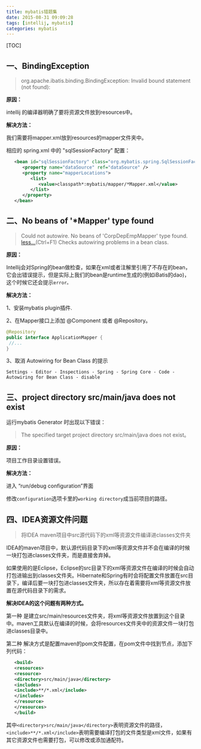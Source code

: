 ```yaml
---
title: mybatis错题集
date: 2015-08-31 09:09:28
tags: [intellij, mybatis]
categories: mybatis
---
```


[TOC]

<!--more-->

## 一、BindingException

>org.apache.ibatis.binding.BindingException: Invalid bound statement (not found):

**原因：**

intellij 的编译器明确了要将资源文件放到resources中。

**解决方法：**

我们需要将mapper.xml放到resources的mapper文件夹中。

相应的 spring.xml 中的 "sqlSessionFactory" 配置：

```xml
   <bean id="sqlSessionFactory" class="org.mybatis.spring.SqlSessionFactoryBean">
      <property name="dataSource" ref="dataSource" />
      <property name="mapperLocations">
         <list>
            <value>classpath*:mybatis/mapper/*Mapper.xml</value>
         </list>
      </property>
   </bean>
```

## 二、No beans of '\*Mapper' type found

>Could not autowire. No beans of 'CorpDepEmpMapper' type found. [less...](about://%23inspection/SpringJavaAutowiringInspection)(Ctrl+F1)
Checks autowiring problems in a bean class.

**原因：**

Intellij会对Spring的bean做检查，如果在xml或者注解里引用了不存在的bean，它会出错误提示，但是实际上我们的bean是runtime生成的(例如iBatis的dao)，这个时候它还会提示`error。`


**解决方法：**

1、安装mybatis plugin插件.

2、在Mapper接口上添加 @Component 或者 @Repository。


```java
@Repository
public interface ApplicationMapper {
 //...
}
```

3、取消 Autowiring for Bean Class 的提示

`Settings - Editor - Inspections - Spring - Spring Core - Code - Autowiring for Bean Class - disable`


## 三、project directory src/main/java does not exist

运行mybatis Generator 时出现以下错误：

>The specified target project directory src/main/java does not exist。


**原因：**

项目工作目录设置错误。

**解决方法：**

进入 “run/debug configuration”界面

修改`configuration`选项卡里的`working directory`成当前项目的路径。


## 四、IDEA资源文件问题

>将IDEA maven项目中src源代码下的xml等资源文件编译进classes文件夹


IDEA的maven项目中，默认源代码目录下的xml等资源文件并不会在编译的时候一块打包进classes文件夹，而是直接舍弃掉。

如果使用的是Eclipse，Eclipse的src目录下的xml等资源文件在编译的时候会自动打包进输出到classes文件夹。Hibernate和Spring有时会将配置文件放置在src目录下，编译后要一块打包进classes文件夹，所以存在着需要将xml等资源文件放置在源代码目录下的需求。

**解决IDEA的这个问题有两种方式。**

第一种
是建立src/main/resources文件夹，将xml等资源文件放置到这个目录中。maven工具默认在编译的时候，会将resources文件夹中的资源文件一块打包进classes目录中。

第二种
解决方式是配置maven的pom文件配置，在pom文件中找到<build>节点，添加下列代码：


```xml
   <build>
   <resources>
   <resource>
   <directory>src/main/java</directory>
   <includes>
   <include>**/*.xml</include>
   </includes>
   </resource>
   </resources>
   </build>
```

其中`<directory>src/main/java</directory>`表明资源文件的路径，`<include>**/*.xml</include>`表明需要编译打包的文件类型是xml文件，如果有其它资源文件也需要打包，可以修改或添加通配符。



